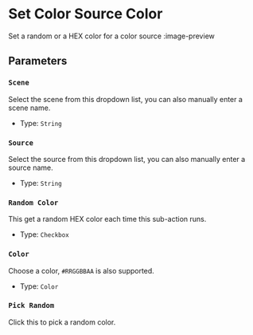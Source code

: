 # Set Color Source Color
Set a random or a HEX color for a color source
:image-preview

## Parameters
### `Scene`
Select the scene from this dropdown list, you can also manually enter a scene name.

- Type: `String`

### `Source`
Select the source from this dropdown list, you can also manually enter a source name.

- Type: `String`

### `Random Color`
This get a random HEX color each time this sub-action runs.

- Type: `Checkbox`

### `Color`
Choose a color, `#RRGGBBAA` is also supported.

- Type: `Color`

### `Pick Random`
Click this to pick a random color. 